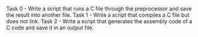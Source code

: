 Task 0 - Write a script that runs a C file through the preprocessor and save the result into another file.
Task 1 - Write a script that compiles a C file but does not link.
Task 2 - Write a script that generates the assembly code of a C code and save it in an output file.
